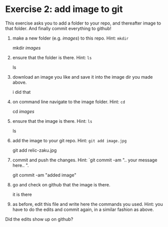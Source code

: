 # Exercise 2: add image to git

This exercise asks you to add a folder to your repo, and thereafter
image to that folder.  And finally commit everything to github!

1. make a new folder (e.g. _images_) to this repo.  Hint: `mkdir`

    mkdir _images_

2. ensure that the folder is there.  Hint: `ls`

    ls

3. download an image you like and save it into the image dir you made
   above.
  
    i did that

4. on command line navigate to the image folder.  Hint: `cd`

    cd _images_

5. ensure that the image is there.  Hint: `ls`

    ls
    
6. add the image to your git repo.  Hint: `git add image.jpg`

    git add relic-zaku.jpg

7. commit and push the changes.  Hint: `git commit -am ".. your
   message here.. ".

    git commit -am "added image"
   
8. go and check on github that the image is there.

    it is there

9. as before, edit this file and write here the commands you used.
   Hint: you have to do the edits and commit again, in a similar
   fashion as above.

Did the edits show up on github?
